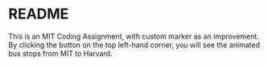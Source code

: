 # README
This is an MIT Coding Assignment, with custom marker as an improvement.
By clicking the button on the top left-hand corner, you will see the animated bus stops from MIT to Harvard.
